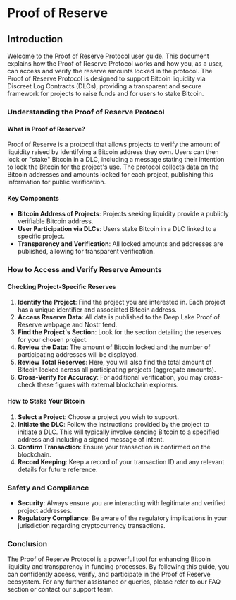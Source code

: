 # Proof of Reserve

## **Introduction**

Welcome to the Proof of Reserve Protocol user guide. This document explains how the Proof of Reserve Protocol works and how you, as a user, can access and verify the reserve amounts locked in the protocol. The Proof of Reserve Protocol is designed to support Bitcoin liquidity via Discreet Log Contracts (DLCs), providing a transparent and secure framework for projects to raise funds and for users to stake Bitcoin.

### Understanding the Proof of Reserve Protocol

#### What is Proof of Reserve?

Proof of Reserve is a protocol that allows projects to verify the amount of liquidity raised by identifying a Bitcoin address they own. Users can then lock or "stake" Bitcoin in a DLC, including a message stating their intention to lock the Bitcoin for the project's use. The protocol collects data on the Bitcoin addresses and amounts locked for each project, publishing this information for public verification.

#### Key Components

* **Bitcoin Address of Projects**: Projects seeking liquidity provide a publicly verifiable Bitcoin address.
* **User Participation via DLCs**: Users stake Bitcoin in a DLC linked to a specific project.
* **Transparency and Verification**: All locked amounts and addresses are published, allowing for transparent verification.

### How to Access and Verify Reserve Amounts

#### Checking Project-Specific Reserves

1. **Identify the Project**: Find the project you are interested in. Each project has a unique identifier and associated Bitcoin address.
2. **Access Reserve Data**: All data is published to the Deep Lake Proof of Reserve webpage and Nostr feed.
3. **Find the Project's Section**: Look for the section detailing the reserves for your chosen project.
4. **Review the Data**: The amount of Bitcoin locked and the number of participating addresses will be displayed.
5. **Review Total Reserves**: Here, you will also find the total amount of Bitcoin locked across all participating projects (aggregate amounts).
6. **Cross-Verify for Accuracy**: For additional verification, you may cross-check these figures with external blockchain explorers.

#### How to Stake Your Bitcoin

1. **Select a Project**: Choose a project you wish to support.
2. **Initiate the DLC**: Follow the instructions provided by the project to initiate a DLC. This will typically involve sending Bitcoin to a specified address and including a signed message of intent.
3. **Confirm Transaction**: Ensure your transaction is confirmed on the blockchain.
4. **Record Keeping**: Keep a record of your transaction ID and any relevant details for future reference.

### Safety and Compliance

* **Security**: Always ensure you are interacting with legitimate and verified project addresses.
* **Regulatory Compliance**: Be aware of the regulatory implications in your jurisdiction regarding cryptocurrency transactions.

### Conclusion

The Proof of Reserve Protocol is a powerful tool for enhancing Bitcoin liquidity and transparency in funding processes. By following this guide, you can confidently access, verify, and participate in the Proof of Reserve ecosystem. For any further assistance or queries, please refer to our FAQ section or contact our support team.

